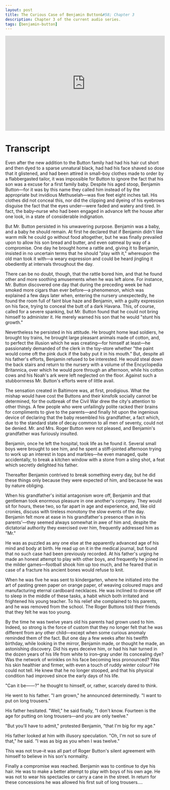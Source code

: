 ```yaml
---
layout: post
title: The Curious Case of Benjamin Button&#58; Chapter 3
description: Chapter 3 of the current audio series.
tags: [benjamin-button]
---
```


<iframe width="100%" height="300" scrolling="no" frameborder="no" allow="autoplay" src="https://w.soundcloud.com/player/?url=https%3A//api.soundcloud.com/tracks/779320345&color=%23ff9900&auto_play=false&hide_related=false&show_comments=true&show_user=true&show_reposts=false&show_teaser=true&visual=true"></iframe>

# Transcript

Even after the new addition to the Button family had had his hair cut short and then dyed to a sparse unnatural black, had had his face shaved so dose that it glistened, and had been attired in small–boy clothes made to order by a flabbergasted tailor, it was impossible for Button to ignore the fact that his son was a excuse for a first family baby. Despite his aged stoop, Benjamin Button—for it was by this name they called him instead of by the appropriate but invidious Methuselah—was five feet eight inches tall. His clothes did not conceal this, nor did the clipping and dyeing of his eyebrows disguise the fact that the eyes under—were faded and watery and tired. In fact, the baby–nurse who had been engaged in advance left the house after one look, in a state of considerable indignation.

But Mr. Button persisted in his unwavering purpose. Benjamin was a baby, and a baby he should remain. At first he declared that if Benjamin didn't like warm milk he could go without food altogether, but he was finally prevailed upon to allow his son bread and butter, and even oatmeal by way of a compromise. One day he brought home a rattle and, giving it to Benjamin, insisted in no uncertain terms that he should "play with it," whereupon the old man took it with—a weary expression and could be heard jingling it obediently at intervals throughout the day.

There can be no doubt, though, that the rattle bored him, and that he found other and more soothing amusements when he was left alone. For instance, Mr. Button discovered one day that during the preceding week be had smoked more cigars than ever before—a phenomenon, which was explained a few days later when, entering the nursery unexpectedly, he found the room full of faint blue haze and Benjamin, with a guilty expression on his face, trying to conceal the butt of a dark Havana. This, of course, called for a severe spanking, but Mr. Button found that he could not bring himself to administer it. He merely warned his son that he would "stunt his growth."

Nevertheless he persisted in his attitude. He brought home lead soldiers, he brought toy trains, he brought large pleasant animals made of cotton, and, to perfect the illusion which he was creating—for himself at least—he passionately demanded of the clerk in the toy–store whether "the paint would come oft the pink duck if the baby put it in his mouth." But, despite all his father's efforts, Benjamin refused to be interested. He would steal down the back stairs and return to the nursery with a volume of the Encyclopedia Britannica, over which he would pore through an afternoon, while his cotton cows and his Noah's ark were left neglected on the floor. Against such a stubbornness Mr. Button's efforts were of little avail.

The sensation created in Baltimore was, at first, prodigious. What the mishap would have cost the Buttons and their kinsfolk socially cannot be determined, for the outbreak of the Civil War drew the city's attention to other things. A few people who were unfailingly polite racked their brains for compliments to give to the parents—and finally hit upon the ingenious device of declaring that the baby resembled his grandfather, a fact which, due to the standard state of decay common to all men of seventy, could not be denied. Mr. and Mrs. Roger Button were not pleased, and Benjamin's grandfather was furiously insulted.

Benjamin, once he left the hospital, took life as he found it. Several small boys were brought to see him, and he spent a stiff–jointed afternoon trying to work up an interest in tops and marbles—he even managed, quite accidentally, to break a kitchen window with a stone from a sling shot, a feat which secretly delighted his father.

Thereafter Benjamin contrived to break something every day, but he did these things only because they were expected of him, and because he was by nature obliging.

When his grandfather's initial antagonism wore off, Benjamin and that gentleman took enormous pleasure in one another's company. They would sit for hours, these two, so far apart in age and experience, and, like old cronies, discuss with tireless monotony the slow events of the day. Benjamin felt more at ease in his grandfather's presence than in his parents'—they seemed always somewhat in awe of him and, despite the dictatorial authority they exercised over him, frequently addressed him as "Mr."

He was as puzzled as any one else at the apparently advanced age of his mind and body at birth. He read up on it in the medical journal, but found that no such case had been previously recorded. At his father's urging he made an honest attempt to play with other boys, and frequently he joined in the milder games—football shook him up too much, and he feared that in case of a fracture his ancient bones would refuse to knit.

When he was five he was sent to kindergarten, where he initiated into the art of pasting green paper on orange paper, of weaving coloured maps and manufacturing eternal cardboard necklaces. He was inclined to drowse off to sleep in the middle of these tasks, a habit which both irritated and frightened his young teacher. To his relief she complained to his parents, and he was removed from the school. The Roger Buttons told their friends that they felt he was too young.

By the time he was twelve years old his parents had grown used to him. Indeed, so strong is the force of custom that they no longer felt that he was different from any other child—except when some curious anomaly reminded them of the fact. But one day a few weeks after his twelfth birthday, while looking in the mirror, Benjamin made, or thought he made, an astonishing discovery. Did his eyes deceive him, or had his hair turned in the dozen years of his life from white to iron–gray under its concealing dye? Was the network of wrinkles on his face becoming less pronounced? Was his skin healthier and firmer, with even a touch of ruddy winter colour? He could not tell. He knew that he no longer stooped, and that his physical condition had improved since the early days of his life.

"Can it be——?" he thought to himself, or, rather, scarcely dared to think.

He went to his father. "I am grown," he announced determinedly. "I want to put on long trousers."

His father hesitated. "Well," he said finally, "I don't know. Fourteen is the age for putting on long trousers—and you are only twelve."

"But you'll have to admit," protested Benjamin, "that I'm big for my age."

His father looked at him with illusory speculation. "Oh, I'm not so sure of that," he said. "I was as big as you when I was twelve."

This was not true–it was all part of Roger Button's silent agreement with himself to believe in his son's normality.

Finally a compromise was reached. Benjamin was to continue to dye his hair. He was to make a better attempt to play with boys of his own age. He was not to wear his spectacles or carry a cane in the street. In return for these concessions he was allowed his first suit of long trousers....
